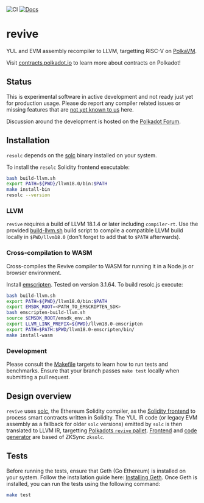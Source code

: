 ![CI](https://github.com/paritytech/revive/actions/workflows/rust.yml/badge.svg)
[![Docs](https://img.shields.io/badge/Docs-contracts.polkadot.io-brightgreen.svg)](https://contracts.polakdot.io)

# revive

YUL and EVM assembly recompiler to LLVM, targetting RISC-V on [PolkaVM](https://github.com/koute/polkavm).

Visit [contracts.polkadot.io](https://contracts.polkadot.io) to learn more about contracts on Polkadot!

## Status

This is experimental software in active development and not ready just yet for production usage. Please do report any compiler related issues or missing features that are [not yet known to us](https://contracts.polkadot.io/known_issues/) here.

Discussion around the development is hosted on the [Polkadot Forum](https://forum.polkadot.network/t/contracts-update-solidity-on-polkavm/6949#a-new-solidity-compiler-1).

## Installation

`resolc` depends on the [solc](https://github.com/ethereum/solidity) binary installed on your system.

To install the `resolc` Solidity frontend executable:

```bash
bash build-llvm.sh
export PATH=${PWD}/llvm18.0/bin:$PATH
make install-bin
resolc --version
```

### LLVM

`revive` requires a build of LLVM 18.1.4 or later including `compiler-rt`. Use the provided [build-llvm.sh](build-llvm.sh) build script to compile a compatible LLVM build locally in `$PWD/llvm18.0` (don't forget to add that to `$PATH` afterwards).

### Cross-compilation to WASM

Cross-compiles the Revive compiler to WASM for running it in a Node.js or browser environment.

Install [emscripten](https://emscripten.org/docs/getting_started/downloads.html). Tested on version 3.1.64.
To build resolc.js execute:

```bash
bash build-llvm.sh
export PATH=${PWD}/llvm18.0/bin:$PATH
export EMSDK_ROOT=<PATH_TO_EMSCRIPTEN_SDK>
bash emscripten-build-llvm.sh
source $EMSDK_ROOT/emsdk_env.sh
export LLVM_LINK_PREFIX=${PWD}/llvm18.0-emscripten
export PATH=$PATH:$PWD/llvm18.0-emscripten/bin/
make install-wasm
```

### Development

Please consult the [Makefile](Makefile) targets to learn how to run tests and benchmarks. 
Ensure that your branch passes `make test` locally when submitting a pull request.

## Design overview

`revive` uses [solc](https://github.com/ethereum/solidity/), the Ethereum Solidity compiler, as the [Solidity frontend](crates/solidity/src/lib.rs) to process smart contracts written in Solidity. The YUL IR code (or legacy EVM assembly as a fallback for older `solc` versions) emitted by `solc` is then translated to LLVM IR, targetting [Polkadots `revive` pallet](https://docs.rs/pallet-revive/latest/pallet_revive/trait.SyscallDoc.html).
[Frontend](https://github.com/matter-labs/era-compiler-solidity) and [code generator](https://github.com/matter-labs/era-compiler-llvm-context) are based of ZKSync `zksolc`.

## Tests

Before running the tests, ensure that Geth (Go Ethereum) is installed on your system. Follow the installation guide here: [Installing Geth](https://geth.ethereum.org/docs/getting-started/installing-geth).
Once Geth is installed, you can run the tests using the following command:

```bash
make test
```
